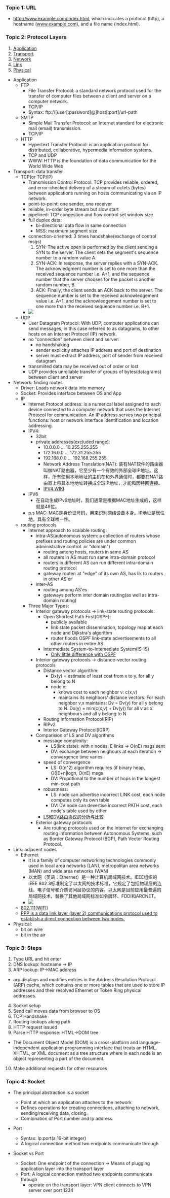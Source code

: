 
### Topic 1: URL
* http://www.example.com/index.html, which indicates a protocol (http), a hostname (www.example.com), and a file name (index.html).

### Topic 2: Protocol Layers
1. [Application](#application)
1. [Transport](#transport)
1. [Network](#network)
1. [Link](#link)
1. [Physical](#physical)
<a name="application"></a>
* Application
  * FTP
    * File Transfer Protocol: a standard network protocol used for the transfer of computer files between a client and server on a computer network.
    * TCP/IP
    * Syntax: ftp://[user[:password]@]host[:port]/url-path
  * SMTP
    * Simple Mail Transfer Protocol: an Internet standard for electronic mail (email) transmission.
    * TCP/IP
  * HTTP
    * Hypertext Transfer Protocol: is an application protocol for distributed, collaborative, hypermedia information systems.
    * TCP and UDP
    * WWW: HTTP is the foundation of data communication for the World Wide Web
<a name="transport"></a>
* Transport: data transfer
  * TCP(or TCP/IP)
    * Transmission Control Protocol: TCP provides reliable, ordered, and error-checked delivery of a stream of octets (bytes) between applications running on hosts communicating via an IP network.
    * point-to-point: one sender, one receiver
    * reliable, in-order byte stream but slow start
    * pipelined: TCP congestion and flow control set window size
    * full duplex data:
      * bi-directional data flow in same connection
      * MSS: maximum segment size
    * connection-oriented: 3 times handshake(exchange of control msgs)
      1. SYN: The active open is performed by the client sending a SYN to the server. The client sets the segment's sequence number to a random value A.
      2. SYN-ACK: In response, the server replies with a SYN-ACK. The acknowledgment number is set to one more than the received sequence number i.e. A+1, and the sequence number that the server chooses for the packet is another random number, B.
      3. ACK: Finally, the client sends an ACK back to the server. The sequence number is set to the received acknowledgement value i.e. A+1, and the acknowledgement number is set to one more than the received sequence number i.e. B+1.
    * ![](https://github.com/unlimitediw/DistributedSystemLearn/blob/master/Image/TCPFormat.PNG)
  * UDP
    * User Datagram Protocol: With UDP, computer applications can send messages, in this case referred to as datagrams, to other hosts on an Internet Protocol (IP) network.
    * no "connection" between client and server:
      * no handshaking
      * sender explicitly attaches IP address and port of destination
      * server must extract IP address, port of sender from received datagram
    * transmiited data may be received out of order or lost
    * UDP provides unreliable transfer of groups of bytes(datagrams) between client and server
<a name="network"></a>
* Network: finding routes
  * Driver: Loads network data into memory
  * Socket: Provides interface between OS and App
  * IP
    * Internet Protocol address: is a numerical label assigned to each device connected to a computer network that uses the Internet Protocol for communication. An IP address serves two principal functions: host or network interface identification and location addressing.
    * IPV4: 
      * 32bit
      * private addresses(excluded range):
        * 10.0.0.0 … 10.255.255.255
        * 172.16.0.0 … 172.31.255.255
        * 192.168.0.0 … 192.168.255.255
        * Network Address Translation(NAT): 装有NAT软件的路由器叫做NAT路由器，它至少有一个有效的外部全球IP地址。这样，所有使用本地地址的主机在和外界通信时，都要在NAT路由器上将其本地地址转换成全球IP地址，才能和因特网连接。
        * [IPV4 WIKI](https://en.wikipedia.org/wiki/IPv4)
    * IPV6
      * 在自动生成IPv6地址时，我们通常是根据MAC地址生成的，这样就是48位。
    * p.s MAC: MAC是身份证号码，用来识别网络设备本身。IP地址是居住地。具有全球唯一性。
  * routing protocols
    * Internet approach to scalable routing:
      * intra-AS(autonomous system: a collection of routers whose prefixes and routing policies are under common administrative control. or "domain")
        * routing among hosts, routers in same AS
        * all routers in AS must run same intra-domain protocol
        * routers in different AS can run different intra-domain routing protocol
        * gateway router: at "edge" of its own AS, has lik to routers in other AS'er
      * inter-AS
        * routing among AS'es
        * gateways perform inter domain routing(as well as intra-domain routing)
    * Three Major Types:
      * Interior gateway protocols -> link-state routing protocols:
        * Open Shortest Path First(OSPF): 
          * publicly available
          * link state packet dissemination, topology map at each node and Dijkstra's algorithm
          * router floods OSPF link-state advertisements to all other routers in entire AS
        * Intermediate System-to-Intemediate System(IS-IS)
          * [Only little difference with OSPF](https://community.cisco.com/t5/network-architecture-documents/ospf-and-is-is-differences/ta-p/3126940)
      * Interior gateway protocols -> distance-vector routing protocols
        * Distance vector algorithm:
          * Dx(y) = estimate of least cost from x to y. for all y belong to N
          * node x:
            * knows cost to each neighbor v: c(x,v)
            * maintains its neighbors' distance vectors. For each neighbor v,x maintains: Dv = Dv(y) for all y belong to N. Dx(y) = min(c(x,v) + Dv(y)) for all v as x' neighbours and all y belong to N
        * Routing Information Protocol(RIP)
        * RIPv2
        * Interior Gateway Protocol(IGRP)
      * Comparision of LS and DV algorithms
        * message complexity:
          * LS(link state): with n nodes, E links -> O(nE) msgs sent
          * DV: exchange between neighours at each iteration -> convergence time varies
        * speed of convergence
          * LS: O(n^2) algorithm requires (if binary heap, O(|E+n|logn, O(nE) msgs
          * DV: Propotional to the number of hops in the longest min-cost path 
        * robustness:
          * LS: node can advertise incorrect LINK cost, each node computes only its own table
          * DV: DV node can devertise incorrect PATH cost, each node's table used by other
        * [LS和DV路由协议的分析与比较](https://blog.csdn.net/hnu_lb/article/details/25025575)
      * Exterior gateway protocols
        * Are routing protocols used on the Internet for exchanging routing information between Autonomous Systems, such as Border Gateway Protocol (BGP), Path Vector Routing Protocol.
<a name="link"></a>
* Link: adjacent nodes
  * Ethernet
    * It is a family of computer networking technologies commonly used in local area networks (LAN), metropolitan area networks (MAN) and wide area networks (WAN)
    * 以太网（英语：Ethernet）是一种计算机局域网技术。IEEE组织的IEEE 802.3标准制定了以太网的技术标准，它规定了包括物理层的连线、电子信号和介质访问层协议的内容。以太网是目前应用最普遍的局域网技术，替换了其他局域网标准如令牌环、FDDI和ARCNET。
    * ![](https://github.com/unlimitediw/DistributedSystemLearn/blob/master/Image/Data_Networks_classification_by_spatial_scope.png)
  * [802.111(WIFI)](https://en.wikipedia.org/wiki/IEEE_802.11ac)
  * [PPP is a data link layer (layer 2) communications protocol used to establish a direct connection between two nodes.](https://en.wikipedia.org/wiki/Point-to-Point_Protocol)
<a name="physical"></a>
* Physical:
  * bit on wire
  * bit in the air

### Topic 3: Steps
1. Type URL and hit enter
2. DNS lookup: hostname -> IP
3. ARP lookup: IP->MAC address
  * arp displays and modifies entries in the Address Resolution Protocol (ARP) cache, which contains one or more tables that are used to store IP addresses and their resolved Ethernet or Token Ring physical addresses. 
4. Socket setup
5. Send call moves data from browser to OS
6. TCP Handshake
7. Routing lookups along path
8. HTTP request issued 
9. Parse HTTP response: HTML->DOM tree
  * The Document Object Model (DOM) is a cross-platform and language-independent application programming interface that treats an HTML, XHTML, or XML document as a tree structure where in each node is an object representing a part of the document. 
10. Make additional requests for other resources

### Topic 4: Socket
  
* The principal abstraction is a socket
  * Point at which an application attaches to the network
  * Defines operations for creating connections, attaching to network, sending/receiving data, closing.
  * Combination of Port number and Ip address

* Port
  * Syntax: Ip:port(a 16-bit integer)
  * A logical connection method two endpoints communicate through

* Socket vs Port
  * Socket: One endpoint of the connection -> Means of plugging application layer into the transport layer
  * Port: A logical connection method two endpoints communicate through
    * operate on the transport layer: VPN client connects to VPN server over port 1234
   


 
